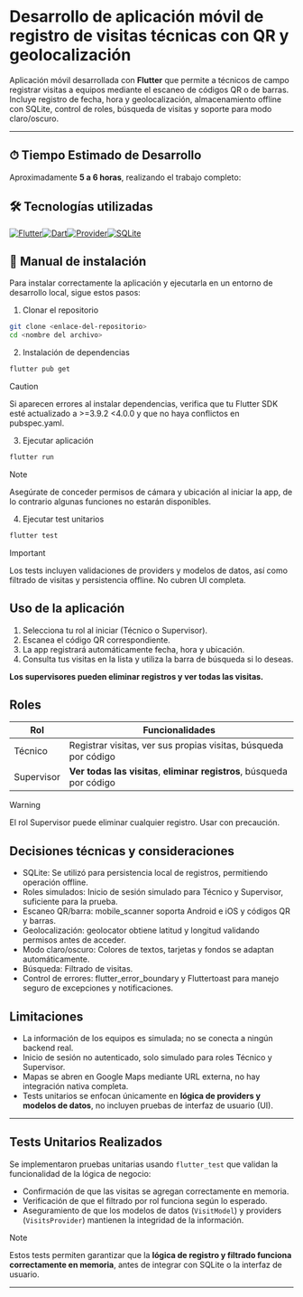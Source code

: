 # Desarrollo de aplicación móvil de registro de visitas técnicas con QR y geolocalización

Aplicación móvil desarrollada con **Flutter** que permite a técnicos de campo registrar visitas a equipos mediante el escaneo de códigos QR o de barras. Incluye registro de fecha, hora y geolocalización, almacenamiento offline con SQLite, control de roles, búsqueda de visitas y soporte para modo claro/oscuro.  

---

## ⏱ Tiempo Estimado de Desarrollo

Aproximadamente **5 a 6 horas**, realizando el trabajo completo:

## 🛠 Tecnologías utilizadas

[![Flutter](https://img.shields.io/badge/Flutter-02569B?style=for-the-badge&logo=flutter&logoColor=white)](https://flutter.dev/)[![Dart](https://img.shields.io/badge/Dart-0175C2?style=for-the-badge&logo=dart&logoColor=white)](https://dart.dev/)[![Provider](https://img.shields.io/badge/Provider-blue?style=for-the-badge)](https://pub.dev/packages/provider)[![SQLite](https://img.shields.io/badge/SQLite-003B57?style=for-the-badge&logo=sqlite&logoColor=white)](https://pub.dev/packages/sqflite)

## 📖 Manual de instalación

Para instalar correctamente la aplicación y ejecutarla en un entorno de desarrollo local, sigue estos pasos:

1. Clonar el repositorio

```bash
git clone <enlace-del-repositorio>
cd <nombre del archivo>
```

2. Instalación de dependencias

```bash
flutter pub get
```
> [!CAUTION]
> Si aparecen errores al instalar dependencias, verifica que tu Flutter SDK esté actualizado a >=3.9.2 <4.0.0 y que no haya conflictos en pubspec.yaml.

3. Ejecutar aplicación
   
```bash
flutter run
```
> [!NOTE]
> Asegúrate de conceder permisos de cámara y ubicación al iniciar la app, de lo contrario algunas funciones no estarán disponibles.

4. Ejecutar test unitarios
   
```bash
flutter test
```

> [!IMPORTANT]
> Los tests incluyen validaciones de providers y modelos de datos, así como filtrado de visitas y persistencia offline. No cubren UI completa.

## Uso de la aplicación

1. Selecciona tu rol al iniciar (Técnico o Supervisor).
2. Escanea el código QR correspondiente.
3. La app registrará automáticamente fecha, hora y ubicación.
4. Consulta tus visitas en la lista y utiliza la barra de búsqueda si lo deseas.
   
**Los supervisores pueden eliminar registros y ver todas las visitas.**

## Roles

| Rol        | Funcionalidades                                            |
|------------|------------------------------------------------------------|
| Técnico    | Registrar visitas, ver sus propias visitas, búsqueda por código |
| Supervisor | **Ver todas las visitas**, **eliminar registros**, búsqueda por código |

> [!WARNING]
> El rol Supervisor puede eliminar cualquier registro. Usar con precaución.

## Decisiones técnicas y consideraciones

* SQLite: Se utilizó para persistencia local de registros, permitiendo operación offline.
* Roles simulados: Inicio de sesión simulado para Técnico y Supervisor, suficiente para la prueba.
* Escaneo QR/barra: mobile_scanner soporta Android e iOS y códigos QR y barras.
* Geolocalización: geolocator obtiene latitud y longitud validando permisos antes de acceder.
* Modo claro/oscuro: Colores de textos, tarjetas y fondos se adaptan automáticamente.
* Búsqueda: Filtrado de visitas.
* Control de errores: flutter_error_boundary y Fluttertoast para manejo seguro de excepciones y notificaciones.

## Limitaciones

- La información de los equipos es simulada; no se conecta a ningún backend real.  
- Inicio de sesión no autenticado, solo simulado para roles Técnico y Supervisor.  
- Mapas se abren en Google Maps mediante URL externa, no hay integración nativa completa.  
- Tests unitarios se enfocan únicamente en **lógica de providers y modelos de datos**, no incluyen pruebas de interfaz de usuario (UI).  

---

## Tests Unitarios Realizados

Se implementaron pruebas unitarias usando `flutter_test` que validan la funcionalidad de la lógica de negocio:

- Confirmación de que las visitas se agregan correctamente en memoria.  
- Verificación de que el filtrado por rol funciona según lo esperado.  
- Aseguramiento de que los modelos de datos (`VisitModel`) y providers (`VisitsProvider`) mantienen la integridad de la información.  

> [!NOTE]
> Estos tests permiten garantizar que la **lógica de registro y filtrado funciona correctamente en memoria**, antes de integrar con SQLite o la interfaz de usuario.

---






